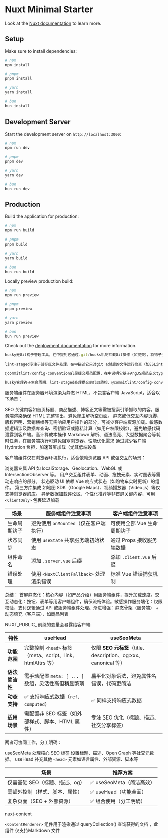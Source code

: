 # Nuxt Minimal Starter

Look at the [Nuxt documentation](https://nuxt.com/docs/getting-started/introduction) to learn more.

## Setup

Make sure to install dependencies:

```bash
# npm
npm install

# pnpm
pnpm install

# yarn
yarn install

# bun
bun install
```

## Development Server

Start the development server on `http://localhost:3000`:

```bash
# npm
npm run dev

# pnpm
pnpm dev

# yarn
yarn dev

# bun
bun run dev
```

## Production

Build the application for production:

```bash
# npm
npm run build

# pnpm
pnpm build

# yarn
yarn build

# bun
bun run build
```

Locally preview production build:

```bash
# npm
npm run preview

# pnpm
pnpm preview

# yarn
yarn preview

# bun
bun run preview
```

Check out the [deployment documentation](https://nuxt.com/docs/getting-started/deployment) for more information.

```typescript
husky是Git钩子管理工具，在中提到它通过.git/hooks机制拦截Git操作（如提交），将钩子脚本统一管理在.husky目录下，并利用core.hooksPath配置实现路径重定向。典型应用是在pre-commit阶段触发代码检查

lint-staged专注于暂存区文件处理，在中描述它只对git add后的文件运行检查（如ESLint），避免全量扫描。常与husky联动，在pre-commit钩子中执行，提升效率

@commitlint/config-conventional是提交规范配置，在中说明它基于AngJS规范定义type-enum等规则，要求提交信息符合feat/fix/docs等前缀格式，通常配合commitlint和husky的commit-msg钩子实现校验

husky管理钩子生命周期，lint-staged处理提交前代码质检，@commitlint/config-conventional控制提交信息规范性
```

服务端组件在​​服务器环境​​渲染为静态 HTML，​​不包含客户端 JavaScript​​，适合以下场景：

​​SEO 关键内容​​
如首页标题、商品描述、博客正文等需被搜索引擎抓取的内容。服务端渲染确保 HTML 完整输出，避免爬虫解析空页面。
​​静态或低交互内容​​
页脚、版权声明、营销横幅等无需响应用户操作的部分，可减少客户端资源加载。
​​敏感数据逻辑​​
涉及数据库查询、密钥验证或隐私计算（如用户权限校验），避免敏感代码泄露到客户端。
​​高计算成本操作​​
Markdown 解析、语法高亮、大型数据聚合等耗时任务，在服务端执行可避免阻塞浏览器。
​​性能优化需求​​
通过减少客户端 Hydration 负担，加速首屏加载（尤其低端设备

客户端组件仅在​​浏览器环境​​执行，适合依赖浏览器 API 或强交互的场景：

​​浏览器专属 API​​
如 localStorage、Geolocation、WebGL 或 IntersectionObserver 等。
​​用户交互组件​​
表单、动画、拖拽元素、实时图表等需动态响应的部分。
​​状态驱动 UI​​
依赖 Vue 响应式状态（如购物车实时更新）的组件。
​​第三方库集成​​
如地图 SDK（Google Maps）、视频播放器（Video.js）等仅支持浏览器的库。
​​异步数据加载​​
评论区、个性化推荐等非首屏关键内容，可用 `<ClientOnly>` 包裹延迟加载

| 场景               | 服务端组件注意事项                     | 客户端组件注意事项               |
|--------------------|----------------------------------------|----------------------------------|
| 生命周期钩子       | 避免使用 `onMounted`（仅在客户端执行） | 可使用全部 Vue 生命周期钩子      |
| 状态同步           | 使用 `useState` 共享服务端初始状态     | 通过 Props 接收服务端数据       |
| 组件命名           | 添加 `.server.vue` 后缀                | 添加 `.client.vue` 后缀          |
| 错误处理           | 使用 `<NuxtClientFallback>` 处理渲染错误 | 标准 Vue 错误捕获机制           |

总结：
首屏静态化​​：核心内容（如产品介绍）用服务端组件，提升加载速度。
​​交互动态化​​：按钮、表单等用客户端组件，确保流畅体验。
​​敏感操作服务端化​​：权限校验、支付逻辑通过 API 或服务端组件处理。
​​渐进增强​​：静态骨架（服务端） + 动态填充（客户端），如商品列表

NUXT_PUBLIC_ 前缀的变量会暴露给客户端

| 特性             | useHead                                      | useSeoMeta                                  |
|------------------|----------------------------------------------|--------------------------------------------|
| **功能范围**     | 完整控制 `<head>` 标签（meta、script、link、htmlAttrs 等） | 仅限 **SEO 元标签**（title、description、og:xxx、canonical 等） |
| **语法简洁性**   | 需手动配置 `meta: [ ... ]` 数组，灵活性高但稍显繁琐      | 扁平化对象语法，避免属性名错误，代码更简洁             |
| **动态支持**     | ✅ 支持响应式数据（`ref`、`computed`）              | ✅ 同样支持响应式数据                           |
| **适用场景**     | 需配置非 SEO 标签（如外部样式、脚本、HTML 属性）       | 专注 SEO 优化（标题、描述、社交分享标签）             |

两者可​​协同工作​​，分工明确：

​​useSeoMeta 处理核心 SEO 标签​​
设置标题、描述、Open Graph 等社交元数据。
​​useHead 补充其他 `<head>` 元素​​
如语言属性、外部资源、脚本等

| 场景                             | 推荐方案                 |
|----------------------------------|--------------------------|
| 仅需基础 SEO（标题、描述、og）   | ✅ useSeoMeta（简洁高效） |
| 需额外控制（样式、脚本、属性）    | ✅ useHead（功能全面）    |
| 复杂页面（SEO + 外部资源）       | ✅ 组合使用（分工明确）   |

nuxt-content

`<ContentRenderer>` 组件用于渲染通过 queryCollection() 查询获得的文档 ，此组件 仅支持Markdown 文件
